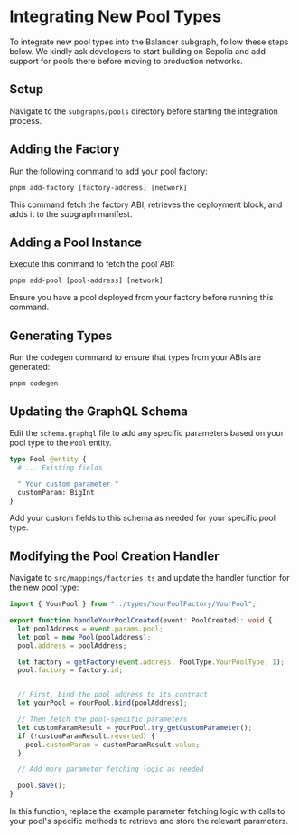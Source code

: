 # Integrating New Pool Types

To integrate new pool types into the Balancer subgraph, follow these steps below. We kindly ask developers to start building on Sepolia and add support for pools there before moving to production networks.

## Setup

Navigate to the `subgraphs/pools` directory before starting the integration process.

## Adding the Factory

Run the following command to add your pool factory:

```
pnpm add-factory [factory-address] [network]
```

This command fetch the factory ABI, retrieves the deployment block, and adds it to the subgraph manifest. 

## Adding a Pool Instance

Execute this command to fetch the pool ABI:

```
pnpm add-pool [pool-address] [network]
```

Ensure you have a pool deployed from your factory before running this command.

## Generating Types

Run the codegen command to ensure that types from your ABIs are generated:

```
pnpm codegen
```

## Updating the GraphQL Schema

Edit the `schema.graphql` file to add any specific parameters based on your pool type to the `Pool` entity.

```graphql
type Pool @entity {
  # ... Existing fields

  " Your custom parameter "
  customParam: BigInt
}
```

Add your custom fields to this schema as needed for your specific pool type.

## Modifying the Pool Creation Handler

Navigate to `src/mappings/factories.ts` and update the handler function for the new pool type:


```typescript
import { YourPool } from "../types/YourPoolFactory/YourPool";

export function handleYourPoolCreated(event: PoolCreated): void {
  let poolAddress = event.params.pool;
  let pool = new Pool(poolAddress);
  pool.address = poolAddress;

  let factory = getFactory(event.address, PoolType.YourPoolType, 1);
  pool.factory = factory.id;


  // First, bind the pool address to its contract
  let yourPool = YourPool.bind(poolAddress);

  // Then fetch the pool-specific parameters
  let customParamResult = yourPool.try_getCustomParameter();
  if (!customParamResult.reverted) {
    pool.customParam = customParamResult.value;
  }

  // Add more parameter fetching logic as needed

  pool.save();
}
```

In this function, replace the example parameter fetching logic with calls to your pool's specific methods to retrieve and store the relevant parameters.
